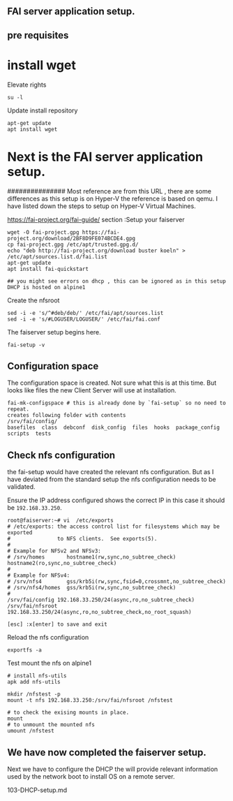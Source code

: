 ## FAI server application setup.

## pre requisites
# install wget

Elevate rights 
```
su -l
```
Update install repository
```
apt-get update
apt install wget
```

# Next is the FAI server application setup.
###############
Most reference are from this URL , there are some differences as this setup is on Hyper-V the reference is based on qemu. I have listed down the steps to setup on Hyper-V Virtual Machines.

https://fai-project.org/fai-guide/
section :Setup your faiserver


```
wget -O fai-project.gpg https://fai-project.org/download/2BF8D9FE074BCDE4.gpg
cp fai-project.gpg /etc/apt/trusted.gpg.d/
echo "deb http://fai-project.org/download buster koeln" > /etc/apt/sources.list.d/fai.list
apt-get update
apt install fai-quickstart

## you might see errors on dhcp , this can be ignored as in this setup DHCP is hosted on alpine1
```

Create the nfsroot
```
sed -i -e 's/^#deb/deb/' /etc/fai/apt/sources.list
sed -i -e 's/#LOGUSER/LOGUSER/' /etc/fai/fai.conf
```

The faiserver setup begins here.
```
fai-setup -v
```

## Configuration space
The configuration space is created. Not sure what this is at this time.
But looks like files the new Client Server will use at installation.

```
fai-mk-configspace # this is already done by `fai-setup` so no need to repeat.
creates following folder with contents
/srv/fai/config/
basefiles  class  debconf  disk_config  files  hooks  package_config  scripts  tests

```
## Check nfs configuration

the fai-setup would have created the relevant nfs configuration. But as I have deviated from the standard setup the nfs configuration needs to be validated.

Ensure the IP address configured shows the correct IP in this case it should be
`192.168.33.250`.

```
root@faiserver:~# vi  /etc/exports
# /etc/exports: the access control list for filesystems which may be exported
#               to NFS clients.  See exports(5).
#
# Example for NFSv2 and NFSv3:
# /srv/homes       hostname1(rw,sync,no_subtree_check) hostname2(ro,sync,no_subtree_check)
#
# Example for NFSv4:
# /srv/nfs4        gss/krb5i(rw,sync,fsid=0,crossmnt,no_subtree_check)
# /srv/nfs4/homes  gss/krb5i(rw,sync,no_subtree_check)
#
/srv/fai/config 192.168.33.250/24(async,ro,no_subtree_check)
/srv/fai/nfsroot 192.168.33.250/24(async,ro,no_subtree_check,no_root_squash)

[esc] :x[enter] to save and exit
```
Reload the nfs configuration
```
exportfs -a
```
Test mount the nfs on alpine1
```
# install nfs-utils
apk add nfs-utils

mkdir /nfstest -p
mount -t nfs 192.168.33.250:/srv/fai/nfsroot /nfstest

# to check the exising mounts in place.
mount 
# to unmount the mounted nfs
umount /nfstest 

```

## We have now completed the faiserver setup. 

Next we have to configure the DHCP the will provide relevant information used by the network boot to install OS on a remote server.


103-DHCP-setup.md